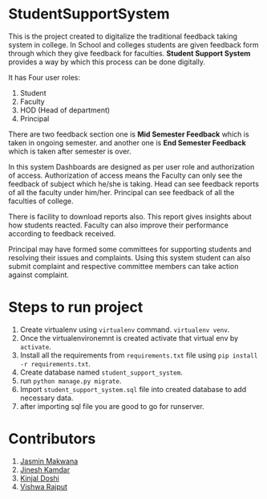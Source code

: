# StudentSupportSystem
This is the project created to digitalize the traditional feedback taking system in college.
In School and colleges students are given feedback form through which they give feedback for faculties.
**Student Support System** provides a way by which this process can be done digitally.

It has Four user roles:
1. Student
2. Faculty
3. HOD (Head of department)
4. Principal

There are two feedback section one is **Mid Semester Feedback** which is taken in ongoing semester. 
and another one is **End Semester Feedback** which is taken after semester is over.

In this system Dashboards are designed as per user role and authorization of access.
Authorization of access means the Faculty can only see the feedback of subject which he/she is taking.
Head can see feedback reports of all the faculty under him/her. Principal can see feedback of all the faculties of college.

There is facility to download reports also. This report gives insights about how students reacted.
Faculty can also improve their performance according to feedback received.

Principal may have formed some committees for supporting students and resolving their issues and complaints.
Using this system student can also submit complaint and respective committee members can take action against complaint.

# Steps to run project
1. Create virtualenv using `virtualenv` command. `virtualenv venv`.
2. Once the virtualenvironemnt is created activate that virtual env by `activate`.
3. Install all the requirements from `requirements.txt` file using `pip install -r requirements.txt`.
4. Create database named `student_support_system`.
5. run `python manage.py migrate`.
6. Import `student_support_system.sql` file into created database to add necessary data.
7. after importing sql file you are good to go for runserver.

# Contributors
1. [Jasmin Makwana](https://github.com/jasmin-30)
2. [Jinesh Kamdar](https://github.com/JineshKamdar98)
3. [Kinjal Doshi](https://github.com/kd1398)
4. [Vishwa Rajput](https://github.com/VishwaRajput)
